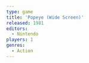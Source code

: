 ```yaml
---
type: game
title: 'Popeye (Wide Screen)'
released: 1981
editors: 
  - Nintendo
players: 1
genres:
  - Action
---
```

